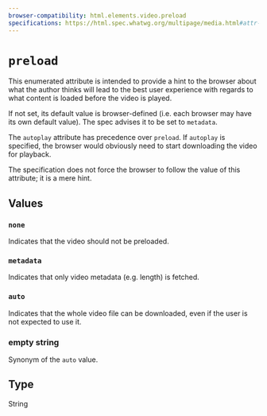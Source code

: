 ```yaml
---
browser-compatibility: html.elements.video.preload
specifications: https://html.spec.whatwg.org/multipage/media.html#attr-media-preload
---
```


# `preload`

This enumerated attribute is intended to provide a hint to the browser about what the author thinks will lead to the best user experience with regards to what content is loaded before the video is played.

If not set, its default value is browser-defined (i.e. each browser may have its own default value). The spec advises it to be set to `metadata`.

The `autoplay` attribute has precedence over `preload`. If `autoplay` is specified, the browser would obviously need to start downloading the video for playback.

The specification does not force the browser to follow the value of this attribute; it is a mere hint.

## Values

### `none`

Indicates that the video should not be preloaded.

### `metadata`

Indicates that only video metadata (e.g. length) is fetched.

### `auto`

Indicates that the whole video file can be downloaded, even if the user is not expected to use it.

### empty string

Synonym of the `auto` value.

## Type

String
